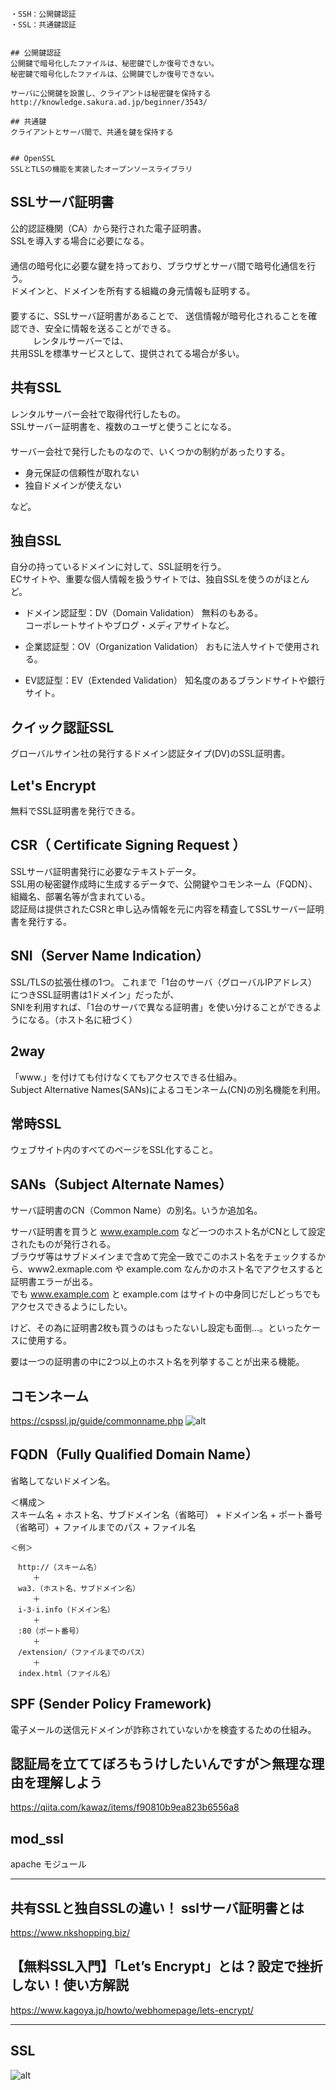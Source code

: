 ```
・SSH：公開鍵認証
・SSL：共通鍵認証


## 公開鍵認証  
公開鍵で暗号化したファイルは、秘密鍵でしか復号できない。
秘密鍵で暗号化したファイルは、公開鍵でしか復号できない。

サーバに公開鍵を設置し、クライアントは秘密鍵を保持する
http://knowledge.sakura.ad.jp/beginner/3543/

## 共通鍵
クライアントとサーバ間で、共通を鍵を保持する


## OpenSSL
SSLとTLSの機能を実装したオープンソースライブラリ
```


## SSLサーバ証明書
公的認証機関（CA）から発行された電子証明書。  
SSLを導入する場合に必要になる。  
　  
通信の暗号化に必要な鍵を持っており、ブラウザとサーバ間で暗号化通信を行う。  
ドメインと、ドメインを所有する組織の身元情報も証明する。  
　  
要するに、SSLサーバ証明書があることで、
送信情報が暗号化されることを確認でき、安全に情報を送ることができる。  
　  　
レンタルサーバーでは、  
共用SSLを標準サービスとして、提供されてる場合が多い。  



## 共有SSL
レンタルサーバー会社で取得代行したもの。  
SSLサーバー証明書を、複数のユーザと使うことになる。  
　  
サーバー会社で発行したものなので、いくつかの制約があったりする。  

 * 身元保証の信頼性が取れない
 * 独自ドメインが使えない

など。



## 独自SSL
自分の持っているドメインに対して、SSL証明を行う。  
ECサイトや、重要な個人情報を扱うサイトでは、独自SSLを使うのがほとんど。

 * ドメイン認証型：DV（Domain Validation）
無料のもある。  
コーポレートサイトやブログ・メディアサイトなど。

 * 企業認証型：OV（Organization Validation）
おもに法人サイトで使用される。

 * EV認証型：EV（Extended Validation）
知名度のあるブランドサイトや銀行サイト。


## クイック認証SSL
グローバルサイン社の発行するドメイン認証タイプ(DV)のSSL証明書。


## Let's Encrypt
無料でSSL証明書を発行できる。


## CSR（ Certificate Signing Request ）
SSLサーバ証明書発行に必要なテキストデータ。  
SSL用の秘密鍵作成時に生成するデータで、公開鍵やコモンネーム（FQDN）、組織名、部署名等が含まれている。  
認証局は提供されたCSRと申し込み情報を元に内容を精査してSSLサーバー証明書を発行する。


## SNI（Server Name Indication）
SSL/TLSの拡張仕様の1つ。
これまで「1台のサーバ（グローバルIPアドレス）につきSSL証明書は1ドメイン」だったが、  
SNIを利用すれば、「1台のサーバで異なる証明書」を使い分けることができるようになる。（ホスト名に紐づく）


## 2way
「www.」を付けても付けなくてもアクセスできる仕組み。  
Subject Alternative Names(SANs)によるコモンネーム(CN)の別名機能を利用。


## 常時SSL
ウェブサイト内のすべてのページをSSL化すること。

## SANs（Subject Alternate Names）
サーバ証明書のCN（Common Name）の別名。いうか追加名。

サーバ証明書を買うと www.example.com など一つのホスト名がCNとして設定されたものが発行される。  
ブラウザ等はサブドメインまで含めて完全一致でこのホスト名をチェックするから、www2.exmaple.com や example.com なんかのホスト名でアクセスすると証明書エラーが出る。  
でも www.example.com と example.com はサイトの中身同じだしどっちでもアクセスできるようにしたい。

けど、その為に証明書2枚も買うのはもったないし設定も面倒…。といったケースに使用する。

要は一つの証明書の中に2つ以上のホスト名を列挙することが出来る機能。


## コモンネーム
<https://cspssl.jp/guide/commonname.php>
![alt](common-name.png)


## FQDN（Fully Qualified Domain Name）
省略してないドメイン名。

＜構成＞  
スキーム名 + ホスト名、サブドメイン名（省略可） + ドメイン名 + ポート番号（省略可）+ ファイルまでのパス + ファイル名
```
＜例＞

　http://（スキーム名）
　　　＋
　wa3.（ホスト名、サブドメイン名）
　　　＋
　i-3-i.info（ドメイン名）
　　　＋
　:80（ポート番号）
　　　＋
　/extension/（ファイルまでのパス）
　　　＋
　index.html（ファイル名）
```

## SPF (Sender Policy Framework)
電子メールの送信元ドメインが詐称されていないかを検査するための仕組み。


## 認証局を立ててぼろもうけしたいんですが＞無理な理由を理解しよう
<https://qiita.com/kawaz/items/f90810b9ea823b6556a8>


## mod_ssl
apache モジュール

_________________________________________________
## 共有SSLと独自SSLの違い！ sslサーバ証明書とは
<https://www.nkshopping.biz/>


## 【無料SSL入門】「Let’s Encrypt」とは？設定で挫折しない！使い方解説
<https://www.kagoya.jp/howto/webhomepage/lets-encrypt/>

_________________________________________________
## SSL
![alt](SSL.png)



